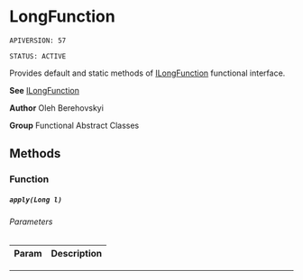 # LongFunction

`APIVERSION: 57`

`STATUS: ACTIVE`

Provides default and static methods of [ILongFunction](/docs/Functional-Interfaces/ILongFunction.md) functional interface.


**See** [ILongFunction](/docs/Functional-Interfaces/ILongFunction.md)


**Author** Oleh Berehovskyi


**Group** Functional Abstract Classes

## Methods
### Function
##### `apply(Long l)`
###### Parameters
|Param|Description|
|---|---|

---
